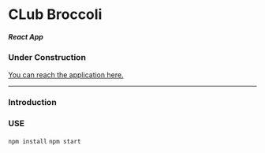 # CLub Broccoli
##### React App
### Under Construction
[You can reach the application here.](https://clubbroccoli.com/)
___

### Introduction



### USE
`npm install`
`npm start`
